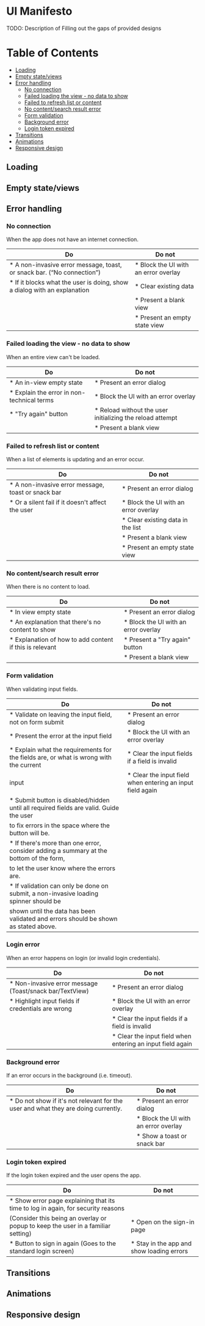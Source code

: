 <!--
---
title: UI Manifesto
tags: [ui,manifesto,best practice,error handling,animations,transitions,responsive design]
link: https://github.com/monstar-lab-group/ui-manifesto
---
-->

# UI Manifesto

TODO: Description of Filling out the gaps of provided designs

Table of Contents
=================
 * [Loading](#loading)
 * [Empty state/views](#empty-state-views)
 * [Error handling](#error-handling)
    * [No connection](#no-connection)
    * [Failed loading the view - no data to show](#failed-loading-the-view-no-data-to-show)
    * [Failed to refresh list or content](#failed-to-refresh-list-or-content)
    * [No content/search result error](#no-content-search-result-error)
    * [Form validation](#form-validation)
    * [Background error](#background-error)
    * [Login token expired](#login-token-expired)
 * [Transitions](#empty-state-views)
 * [Animations](#empty-state-views)
 * [Responsive design](#empty-state-views)


## Loading

## Empty state/views

## Error handling

### No connection

When the app does not have an internet connection.

| Do                                                                                        | Do not                                                                                | 
| ----------------------------------------------------------------------------------------- | ------------------------------------------------------------------------------------- |
| * A non-invasive error message, toast, or snack bar. (“No connection”)                    | * Block the UI with an error overlay                                                  |
| * If it blocks what the user is doing, show a dialog with an explanation                  | * Clear existing data                                                                 |
|                                                                                           | * Present a blank view                                                                |
|                                                                                           | * Present an empty state view                                                         | 

### Failed loading the view - no data to show

When an entire view can't be loaded.

| Do                                                                                        | Do not                                                                                | 
| ----------------------------------------------------------------------------------------- | ------------------------------------------------------------------------------------- |
| * An in-view empty state                                                                  | * Present an error dialog                                                             |
| * Explain the error in non-technical terms                                                | * Block the UI with an error overlay                                                  |
| * "Try again" button                                                                      | * Reload without the user initializing the reload attempt                             |
|                                                                                           | * Present a blank view                                                                |


### Failed to refresh list or content

When a list of elements is updating and an error occur.

| Do                                                                                        | Do not                                                                                | 
| ----------------------------------------------------------------------------------------- | ------------------------------------------------------------------------------------- |
| * A non-invasive error message, toast or snack bar                                        | * Present an error dialog                                                             |
| * Or a silent fail if it doesn't affect the user                                          | * Block the UI with an error overlay                                                  |
|                                                                                           | * Clear existing data in the list                                                     |
|                                                                                           | * Present a blank view                                                                |
|                                                                                           | * Present an empty state view                                                         |

### No content/search result error

When there is no content to load.

| Do                                                                                        | Do not                                                                                | 
| ----------------------------------------------------------------------------------------- | ------------------------------------------------------------------------------------- |
| * In view empty state                                                                     | * Present an error dialog                                                             |
| * An explanation that there's no content to show                                          | * Block the UI with an error overlay                                                  |
| * Explanation of how to add content if this is relevant                                   | * Present a "Try again" button                                                        |
|                                                                                           | * Present a blank view                                                                |

### Form validation

When validating input fields.

| Do                                                                                        | Do not                                                                                | 
| ----------------------------------------------------------------------------------------- | ------------------------------------------------------------------------------------- |
| * Validate on leaving the input field, not on form submit                                 | * Present an error dialog                                                             |
| * Present the error at the input field                                                    | * Block the UI with an error overlay                                                  |
| * Explain what the requirements for the fields are, or what is wrong with the current     | * Clear the input fields if a field is invalid                                        |
input                                                                                       | * Clear the input field when entering an input field again                            |
| * Submit button is disabled/hidden until all required fields are valid. Guide the user 
to fix errors in the space where the button will be.                                        |                                                                                       |
| * If there's more than one error, consider adding a summary at the bottom of the form, 
to let the user know where the errors are.                                                  |                                                                                       |
| * If validation can only be done on submit, a non-invasive loading spinner should be 
shown until the data has been validated and errors should be shown as stated above.         |                                                                                       | 
### Login error

When an error happens on login (or invalid login credentials).

| Do                                                                                        | Do not                                                                                | 
| ----------------------------------------------------------------------------------------- | ------------------------------------------------------------------------------------- |
| * Non-invasive error message (Toast/snack bar/TextView)                                   | * Present an error dialog                                                             |
| * Highlight input fields if credentials are wrong                                         | * Block the UI with an error overlay                                                  |
|                                                                                           | * Clear the input fields if a field is invalid                                        |
|                                                                                           | * Clear the input field when entering an input field again                            |

### Background error

If an error occurs in the background (i.e. timeout).

| Do                                                                                        | Do not                                                                                | 
| ----------------------------------------------------------------------------------------- | ------------------------------------------------------------------------------------- |
| * Do not show if it's not relevant for the user and what they are doing currently.        | * Present an error dialog                                                             |
|                                                                                           | * Block the UI with an error overlay                                                  |
|                                                                                           | * Show a toast or snack bar                                                           |

### Login token expired

If the login token expired and the user opens the app.

| Do                                                                                        | Do not                                                                                | 
| ----------------------------------------------------------------------------------------- | ------------------------------------------------------------------------------------- |
| * Show error page explaining that its time to log in again, for security reasons 
(Consider this being an overlay or popup to keep the user in a familiar setting)            | * Open on the sign-in page                                                            |
| * Button to sign in again (Goes to the standard login screen)                             | * Stay in the app and show loading errors                                             |

## Transitions

## Animations

## Responsive design

